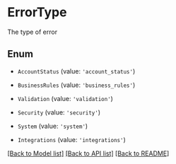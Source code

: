 # ErrorType

The type of error 

## Enum

* `AccountStatus` (value: `'account_status'`)

* `BusinessRules` (value: `'business_rules'`)

* `Validation` (value: `'validation'`)

* `Security` (value: `'security'`)

* `System` (value: `'system'`)

* `Integrations` (value: `'integrations'`)

[[Back to Model list]](../README.md#documentation-for-models) [[Back to API list]](../README.md#documentation-for-api-endpoints) [[Back to README]](../README.md)
